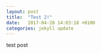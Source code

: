 ```yaml
---
layout: post
title:  "Test 2!"
date:   2017-04-28 14:03:18 +0100
categories: jekyll update
---
```

test post